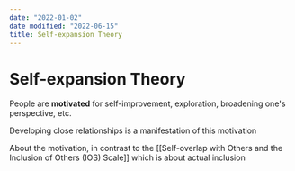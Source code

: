 ```yaml
---
date: "2022-01-02"
date modified: "2022-06-15"
title: Self-expansion Theory
---
```


# Self-expansion Theory
People are **motivated** for self-improvement, exploration, broadening one's perspective, etc.

Developing close relationships is a manifestation of this motivation

About the motivation, in contrast to the [[Self-overlap with Others and the Inclusion of Others (IOS) Scale]] which is about actual inclusion
